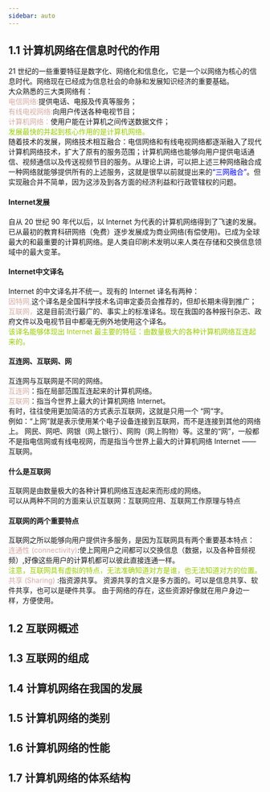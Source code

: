 ```yaml
---
sidebar: auto
---
```

## 1.1  计算机网络在信息时代的作用 
21 世纪的一些重要特征是数字化、网络化和信息化，它是一个以网络为核心的信息时代。网络现在已经成为信息社会的命脉和发展知识经济的重要基础。   
大众熟悉的三大类网络有：    
<font color=#D6A9A1 >电信网络:</font>提供电话、电报及传真等服务；  
<font color=#D6A9A1 >有线电视网络:</font>向用户传送各种电视节目；   
<font color=#D6A9A1 >计算机网络：</font>使用户能在计算机之间传送数据文件；    
<font color=#9C0 >发展最快的并起到核心作用的是计算机网络。</font>     
随着技术的发展，网络技术相互融合：电信网络和有线电视网络都逐渐融入了现代计算机网络技术，扩大了原有的服务范围；计算机网络也能够向用户提供电话通信、视频通信以及传送视频节目的服务。从理论上讲，可以把上述三种网络融合成一种网络就能够提供所有的上述服务，这就是很早以前就提出来的<font color=blue>“三网融合”</font>。但实现融合并不简单，因为这涉及到各方面的经济利益和行政管辖权的问题。

#### Internet发展  
自从 20 世纪 90 年代以后，以 Internet 为代表的计算机网络得到了飞速的发展。
已从最初的教育科研网络（免费）逐步发展成为商业网络(有偿使用)。已成为全球最大的和最重要的计算机网络。是人类自印刷术发明以来人类在存储和交换信息领域中的最大变革。   
#### Internet中文译名
Internet 的中文译名并不统一。现有的 Internet 译名有两种：    
<font color=#D6A9A1 >因特网,</font>这个译名是全国科学技术名词审定委员会推荐的，但却长期未得到推广；   
<font color=#D6A9A1 >互联网，</font>这是目前流行最广的、事实上的标准译名。现在我国的各种报刊杂志、政府文件以及电视节目中都毫无例外地使用这个译名。   
<font color=#9C0 >该译名能够体现出 Internet 最主要的特征：由数量极大的各种计算机网络互连起来的。</font>     

#### 互连网、互联网、网
互连网与互联网是不同的网络。   
<font color=#D6A9A1 >互连网</font>：指在局部范围互连起来的计算机网络。   
<font color=#D6A9A1 >互联网</font>：指当今世界上最大的计算机网络 Internet。  
有时，往往使用更加简洁的方式表示互联网，这就是只用一个 “网”字。  
例如：“上网”就是表示使用某个电子设备连接到互联网，而不是连接到其他的网络上。
网民、网吧、网银（网上银行）、网购（网上购物）等。这里的“网”，一般都不是指电信网或有线电视网，而是指当今世界上最大的计算机网络 Internet ——互联网。   

#### 什么是互联网 
互联网是由数量极大的各种计算机网络互连起来而形成的网络。   
可以从两种不同的方面来认识互联网：互联网应用、互联网工作原理与特点

#### 互联网的两个重要特点   
互联网之所以能够向用户提供许多服务，是因为互联网具有两个重要基本特点：   
<font color=#D6A9A1 >连通性 (connectivity)</font>:使上网用户之间都可以交换信息（数据，以及各种音频视频）,好像这些用户的计算机都可以彼此直接连通一样。   
<font color=#9C0 >注意，互联网具有虚拟的特点，无法准确知道对方是谁，也无法知道对方的位置。</font>   
<font color=#D6A9A1 >共享 (Sharing)</font> :指资源共享。
资源共享的含义是多方面的。可以是信息共享、软件共享，也可以是硬件共享。
由于网络的存在，这些资源好像就在用户身边一样，方便使用。



## 1.2 互联网概述  
## 1.3 互联网的组成  
## 1.4 计算机网络在我国的发展  
## 1.5 计算机网络的类别  
## 1.6 计算机网络的性能  
## 1.7 计算机网络的体系结构
